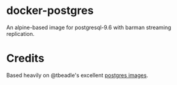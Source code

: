 # docker-postgres

An alpine-based image for postgresql-9.6 with barman streaming replication.


# Credits

Based heavily on @tbeadle's excellent [postgres images](https://github.com/tbeadle/postgres).